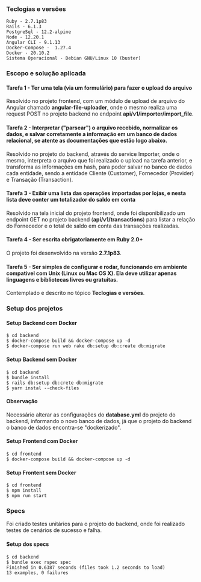 ### Teclogias e versões
```
Ruby - 2.7.1p83
Rails - 6.1.3
PostgreSql - 12.2-alpine
Node - 12.20.1
Angular CLI - 9.1.13
Docker-Compose -  1.27.4
Docker - 20.10.2
Sistema Operacional - Debian GNU/Linux 10 (buster)
```

### Escopo e solução aplicada
#### Tarefa 1 - Ter uma tela (via um formulário) para fazer o upload do arquivo

Resolvido no projeto frontend, com um módulo de upload de arquivo do Angular chamado **angular-file-uploader**, onde o mesmo realiza uma request POST no projeto backend no endpoint **api/v1/importer/import_file**.

#### Tarefa 2 - Interpretar ("parsear") o arquivo recebido, normalizar os dados, e salvar corretamente a informação em um banco de dados relacional, **se atente as documentações** que estão logo abaixo.

Resolvido no projeto do backend, através do service Importer, onde o mesmo, interpreta o arquivo que foi realizado o upload na tarefa anterior, e transforma as informações em hash, para poder salvar no banco de dados cada entidade, sendo a entidade Cliente (Customer), Fornecedor (Provider) e Transação (Transaction).

#### Tarefa 3 - Exibir uma lista das operações importadas por lojas, e nesta lista deve conter um totalizador do saldo em conta

Resolvido na tela inicial do projeto frontend, onde foi disponibilizado um endpoint GET no projeto backend (**api/v1/transactions**) para listar a relação do Fornecedor e o total de saldo em conta das transações realizadas.

#### Tarefa 4 - Ser escrita obrigatoriamente em Ruby 2.0+
O projeto foi desenvolvido na versão **2.7.1p83**.

#### Tarefa 5 - Ser simples de configurar e rodar, funcionando em ambiente compatível com Unix (Linux ou Mac OS X). Ela deve utilizar apenas linguagens e bibliotecas livres ou gratuitas.
Contemplado e descrito no tópico **Teclogias e versões**.

### Setup dos projetos
#### Setup Backend com Docker
```console
$ cd backend
$ docker-compose build && docker-compose up -d
$ docker-compose run web rake db:setup db:create db:migrate
```

#### Setup Backend sem Docker
```console
$ cd backend
$ bundle install
$ rails db:setup db:crete db:migrate
$ yarn instal --check-files
```

#### Observação
Necessário alterar as configurações do **database.yml** do projeto do backend, informando o novo banco de dados, já que o projeto do backend o banco de dados encontra-se "dockerizado".

#### Setup Frontend com Docker
```console
$ cd frontend
$ docker-compose build && docker-compose up -d
```

#### Setup Frontent sem Docker
```console
$ cd frontend
$ npm install
$ npm run start
```
### Specs
Foi criado testes unitários para o projeto do backend, onde foi realizado testes de cenários de sucesso e falha.

#### Setup dos specs
```console
$ cd backend
$ bundle exec rspec spec
Finished in 0.6387 seconds (files took 1.2 seconds to load)
13 examples, 0 failures
```
